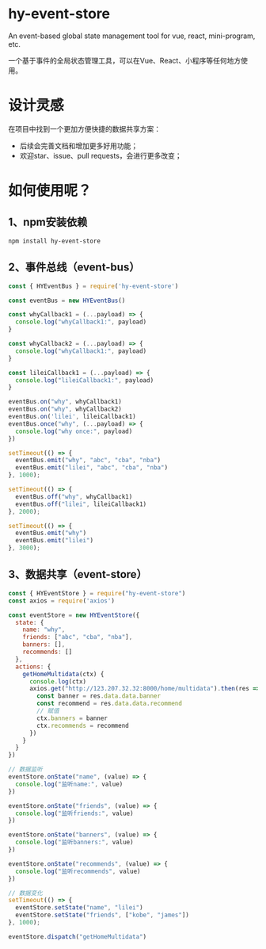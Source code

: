 # hy-event-store
An event-based global state management tool for vue, react, mini-program, etc.

一个基于事件的全局状态管理工具，可以在Vue、React、小程序等任何地方使用。





# 设计灵感

在项目中找到一个更加方便快捷的数据共享方案：

* 后续会完善文档和增加更多好用功能；
* 欢迎star、issue、pull requests，会进行更多改变；



# 如何使用呢？

## 1、npm安装依赖

```shell
npm install hy-event-store
```



## 2、事件总线（event-bus）

```js
const { HYEventBus } = require('hy-event-store')

const eventBus = new HYEventBus()

const whyCallback1 = (...payload) => {
  console.log("whyCallback1:", payload)
}

const whyCallback2 = (...payload) => {
  console.log("whyCallback1:", payload)
}

const lileiCallback1 = (...payload) => {
  console.log("lileiCallback1:", payload)
}

eventBus.on("why", whyCallback1)
eventBus.on("why", whyCallback2)
eventBus.on('lilei', lileiCallback1)
eventBus.once("why", (...payload) => {
  console.log("why once:", payload)
})

setTimeout(() => {
  eventBus.emit("why", "abc", "cba", "nba")
  eventBus.emit("lilei", "abc", "cba", "nba")
}, 1000);

setTimeout(() => {
  eventBus.off("why", whyCallback1)
  eventBus.off("lilei", lileiCallback1)
}, 2000);

setTimeout(() => {
  eventBus.emit("why")
  eventBus.emit("lilei")
}, 3000);
```





## 3、数据共享（event-store）

```js
const { HYEventStore } = require("hy-event-store")
const axios = require('axios')

const eventStore = new HYEventStore({
  state: {
    name: "why",
    friends: ["abc", "cba", "nba"],
    banners: [],
    recommends: []
  },
  actions: {
    getHomeMultidata(ctx) {
      console.log(ctx)
      axios.get("http://123.207.32.32:8000/home/multidata").then(res => {
        const banner = res.data.data.banner
        const recommend = res.data.data.recommend
        // 赋值
        ctx.banners = banner
        ctx.recommends = recommend
      })
    }
  }
})

// 数据监听
eventStore.onState("name", (value) => {
  console.log("监听name:", value)
})

eventStore.onState("friends", (value) => {
  console.log("监听friends:", value)
})

eventStore.onState("banners", (value) => {
  console.log("监听banners:", value)
})

eventStore.onState("recommends", (value) => {
  console.log("监听recommends", value)
})

// 数据变化
setTimeout(() => {
  eventStore.setState("name", "lilei")
  eventStore.setState("friends", ["kobe", "james"])
}, 1000);

eventStore.dispatch("getHomeMultidata")
```



